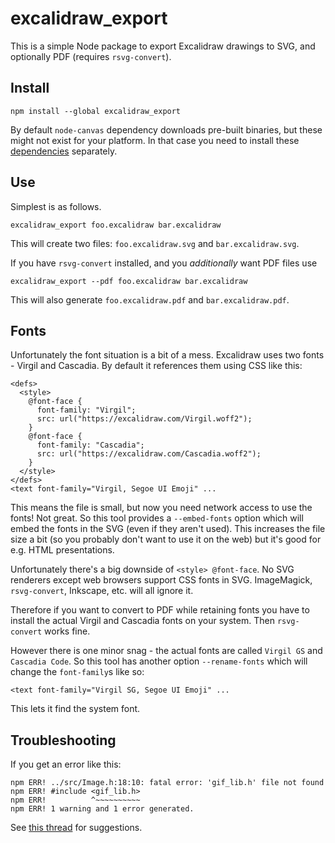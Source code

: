 # excalidraw_export

This is a simple Node package to export Excalidraw drawings to SVG, and optionally PDF (requires `rsvg-convert`).

## Install

    npm install --global excalidraw_export

By default `node-canvas` dependency downloads pre-built binaries, but these
might not exist for your platform. In that case you need to install these
[dependencies](https://github.com/Automattic/node-canvas?tab=readme-ov-file#compiling)
separately.

## Use

Simplest is as follows.

    excalidraw_export foo.excalidraw bar.excalidraw

This will create two files: `foo.excalidraw.svg` and `bar.excalidraw.svg`.

If you have `rsvg-convert` installed, and you *additionally* want PDF files use

    excalidraw_export --pdf foo.excalidraw bar.excalidraw

This will also generate `foo.excalidraw.pdf` and `bar.excalidraw.pdf`.

## Fonts

Unfortunately the font situation is a bit of a mess. Excalidraw uses two fonts - Virgil and Cascadia. By default it references them using CSS like this:

    <defs>
      <style>
        @font-face {
          font-family: "Virgil";
          src: url("https://excalidraw.com/Virgil.woff2");
        }
        @font-face {
          font-family: "Cascadia";
          src: url("https://excalidraw.com/Cascadia.woff2");
        }
      </style>
    </defs>
    <text font-family="Virgil, Segoe UI Emoji" ...

This means the file is small, but now you need network access to use the fonts! Not great. So this tool provides a `--embed-fonts` option which will embed the fonts in the SVG (even if they aren't used). This increases the file size a bit (so you probably don't want to use it on the web) but it's good for e.g. HTML presentations.

Unfortunately there's a big downside of `<style> @font-face`. No SVG renderers except web browsers support CSS fonts in SVG. ImageMagick, `rsvg-convert`, Inkscape, etc. will all ignore it.

Therefore if you want to convert to PDF while retaining fonts you have to install the actual Virgil and Cascadia fonts on your system. Then `rsvg-convert` works fine.

However there is one minor snag - the actual fonts are called `Virgil GS` and `Cascadia Code`. So this tool has another option `--rename-fonts` which will change the `font-family`s like so:

    <text font-family="Virgil SG, Segoe UI Emoji" ...

This lets it find the system font.

## Troubleshooting

If you get an error like this:

```
npm ERR! ../src/Image.h:18:10: fatal error: 'gif_lib.h' file not found
npm ERR! #include <gif_lib.h>
npm ERR!          ^~~~~~~~~~~
npm ERR! 1 warning and 1 error generated.
```

See [this thread](https://github.com/Automattic/node-canvas/issues/788) for suggestions.
